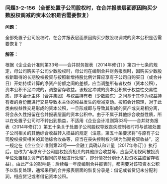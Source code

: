 ### 问题3-2-156（全部处置子公司股权时，在合并报表层面原因购买少数股权调减的资本公积是否需要恢复）

**问题：**

全部处置子公司股权时，在合并报表层面原因购买少数股权调减的资本公积是否需要恢复？

**解答：**

根据《企业会计准则第33号——合并财务报表（2014年修订）》第四十七条的规定，母公司购买子公司少数股权时，母公司在编制合并财务报表时，因购买少数股权新取得的长期股权投资与按照新增持股比例计算应享有子公司自购买日（或合并日）开始持续计算的净资产份额之间的差额，应当调整所有者权益（资本公积），资本公积不足冲减的，调整留存收益。该规定冲减的资本公积属于权益性交易性质，即本会计主体（合并集团）与权益持有者（少数股东）之间基于其作为权益持有者的身份而进行交易导致本主体的权益发生的增减变动。按照会计原理，对于此类由权益性交易形成的资本公积，一旦形成即与导致其形成的资产或交易相分离，将会永久性报留在合并报表层面的资本公积中。由于不属于其他综合收益性质，所以在处置子公司时不转出到损益，不适用《企业会计准则第33号——合并财务报表（2014年修订）》第五十条关于处置子公司股权导致丧失控制权时将与该被处置子公司相关的其他综合收益转入损益的规定（注意，第五十条要求将“与原有子公司股权投资相关的其他综合收益等，应当在丧失控制权时转为当期投资收益”，这一规定在《企业会计准则第22号——金融工具确认和计量（2017年修订）》执行后，应改为“与原有子公司股权投资相关的其他综合收益等，应当采用视同被投资单位处置相关资产的相同的基础进行处理”，即分情况分别计入投资收益或留存收益）。由此产生的影响是：后续每一年度编制合并报表时，都需要对该项资本公积予以恢复处理，通常采用的合并报表层面的恢复分录是：借记或者贷记未分配利润，相应贷记或者借记资本公积。